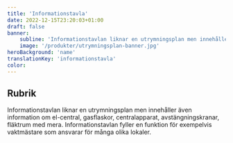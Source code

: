 ```yaml
---
title: 'Informationstavla'
date: 2022-12-15T23:20:03+01:00
draft: false
banner:
    subline: 'Informationstavlan liknar en utrymningsplan men innehåller även information om el-central, gasflaskor, centralapparat, avstängningskranar, fläktrum med mera.'
    image: '/produkter/utrymningsplan-banner.jpg'
heroBackground: 'name'
translationKey: 'informationstavla'
color:
---
```


## Rubrik

Informationstavlan liknar en utrymningsplan men innehåller även information om el-central, gasflaskor, centralapparat, avstängningskranar, fläktrum med mera. Informationstavlan fyller en funktion för exempelvis vaktmästare som ansvarar för många olika lokaler. 